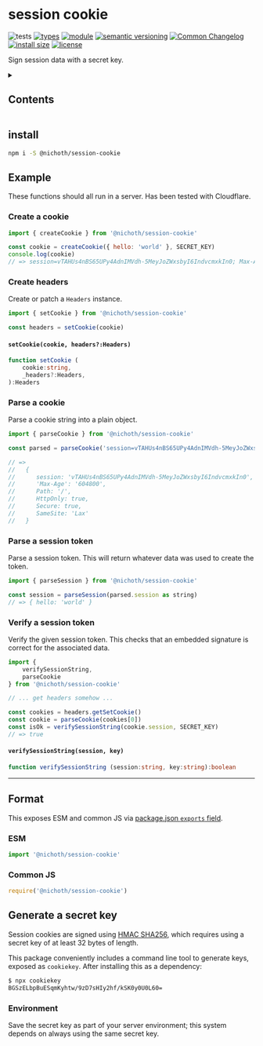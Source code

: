 # session cookie
![tests](https://github.com/nichoth/session-cookie/actions/workflows/nodejs.yml/badge.svg)
[![types](https://img.shields.io/npm/types/@nichoth/session-cookie?style=flat-square)](README.md)
[![module](https://img.shields.io/badge/module-ESM%2FCJS-blue?style=flat-square)](README.md)
[![semantic versioning](https://img.shields.io/badge/semver-2.0.0-blue?logo=semver&style=flat-square)](https://semver.org/)
[![Common Changelog](https://nichoth.github.io/badge/common-changelog.svg)](./CHANGELOG.md)
[![install size](https://flat.badgen.net/packagephobia/install/@nichoth/session-cookie)](https://packagephobia.com/result?p=@nichoth/session-cookie)
[![license](https://img.shields.io/badge/license-MIT-brightgreen.svg?style=flat-square)](LICENSE)

Sign session data with a secret key.

<details><summary><h2>Contents</h2></summary>

<!-- toc -->

- [install](#install)
- [Example](#example)
  * [Create a cookie](#create-a-cookie)
  * [Create headers](#create-headers)
  * [Parse a cookie](#parse-a-cookie)
  * [Parse a session token](#parse-a-session-token)
  * [Verify a session token](#verify-a-session-token)
- [Format](#format)
  * [ESM](#esm)
  * [Common JS](#common-js)
- [Generate a secret key](#generate-a-secret-key)
  * [Environment](#environment)

<!-- tocstop -->

</details>

## install

```sh
npm i -S @nichoth/session-cookie
```

## Example
These functions should all run in a server. Has been tested with Cloudflare.

### Create a cookie
```js
import { createCookie } from '@nichoth/session-cookie'

const cookie = createCookie({ hello: 'world' }, SECRET_KEY)
console.log(cookie)
// => session=vTAHUs4nBS65UPy4AdnIMVdh-5MeyJoZWxsbyI6IndvcmxkIn0; Max-Age=604800; Path=/; HttpOnly; Secure; SameSite=Lax
```

### Create headers
Create or patch a `Headers` instance.

```js
import { setCookie } from '@nichoth/session-cookie'

const headers = setCookie(cookie)
```

#### `setCookie(cookie, headers?:Headers)`

```ts
function setCookie (
    cookie:string,
    _headers?:Headers,
):Headers
```

### Parse a cookie
Parse a cookie string into a plain object.

```js
import { parseCookie } from '@nichoth/session-cookie'

const parsed = parseCookie('session=vTAHUs4nBS65UPy4AdnIMVdh-5MeyJoZWxsbyI6IndvcmxkIn0; Max-Age=604800; Path=/; HttpOnly; Secure; SameSite=Lax')

// =>
//   {
//      session: 'vTAHUs4nBS65UPy4AdnIMVdh-5MeyJoZWxsbyI6IndvcmxkIn0',
//      'Max-Age': '604800',
//      Path: '/',
//      HttpOnly: true,
//      Secure: true,
//      SameSite: 'Lax'
//   }
```

### Parse a session token
Parse a session token. This will return whatever data was used to create the token.

```js
import { parseSession } from '@nichoth/session-cookie'

const session = parseSession(parsed.session as string)
// => { hello: 'world' }
```

### Verify a session token
Verify the given session token. This checks that an embedded signature is correct for the associated data.

```js
import {
    verifySessionString,
    parseCookie
} from '@nichoth/session-cookie'

// ... get headers somehow ...

const cookies = headers.getSetCookie()
const cookie = parseCookie(cookies[0])
const isOk = verifySessionString(cookie.session, SECRET_KEY)
// => true
```

#### `verifySessionString(session, key)`

```ts
function verifySessionString (session:string, key:string):boolean
```

------------------------------------------------------------------------

## Format

This exposes ESM and common JS via [package.json `exports` field](https://nodejs.org/api/packages.html#exports).

### ESM
```js
import '@nichoth/session-cookie'
```

### Common JS
```js
require('@nichoth/session-cookie')
```

## Generate a secret key
Session cookies are signed using [HMAC SHA256](https://en.wikipedia.org/wiki/HMAC), which requires using a secret key of at least 32 bytes of length.

This package conveniently includes a command line tool to generate keys, exposed as `cookiekey`. After installing this as a dependency:

```sh
$ npx cookiekey
BGSzELbpBuESqmKyhtw/9zD7sHIy2hf/kSK0y0U0L60=
```

### Environment
Save the secret key as part of your server environment; this system depends on always using the same secret key.
